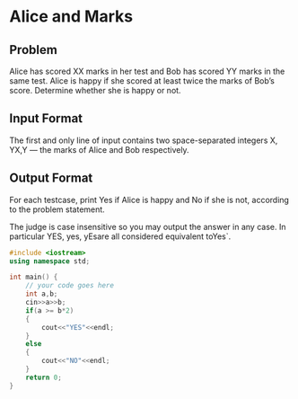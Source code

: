 # Alice and Marks
## Problem
Alice has scored XX marks in her test and Bob has scored YY marks in the same test. Alice is happy if she scored at least twice the marks of Bob’s score. Determine whether she is happy or not.

## Input Format
The first and only line of input contains two space-separated integers X, YX,Y — the marks of Alice and Bob respectively.
## Output Format
For each testcase, print Yes if Alice is happy and No if she is not, according to the problem statement.

The judge is case insensitive so you may output the answer in any case. In particular YES, yes, yEsare all considered equivalent toYes`.
```cpp
#include <iostream>
using namespace std;

int main() {
	// your code goes here
	int a,b;
	cin>>a>>b;
	if(a >= b*2)
	{
	    cout<<"YES"<<endl;
	}
	else
	{
	    cout<<"NO"<<endl;
	}
	return 0;
}

```